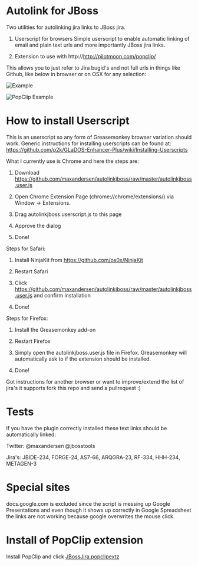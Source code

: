 Autolink for JBoss
==================

Two utilities for autolinking jira links to JBoss jira.

1) Userscript for browsers
   Simple userscript to enable automatic linking of email and plain text urls and more importantly JBoss jira links.

2) Extension to use with http://http://pilotmoon.com/popclip/

This allows you to just refer to Jira bugid's and not full urls in things like Github, like below in browser or on OSX for any selection:

![Example](https://raw.github.com/maxandersen/autolinkjboss/master/example.png)

![PopClip Example](https://raw.github.com/maxandersen/autolinkjboss/master/example-popclip.png)


How to install Userscript
=========================

This is an userscript so any form of Greasemonkey browser variation should work.
Generic instructions for installing userscripts can be found at: https://github.com/p2k/GLaDOS-Enhancer-Plus/wiki/Installing-Userscripts

What I currently use is Chrome and here the steps are:

   1) Download https://github.com/maxandersen/autolinkjboss/raw/master/autolinkjboss.user.js
   
   2) Open Chrome Extension Page (chrome://chrome/extensions/) via Window -> Extensions.

   3) Drag autolinkjboss.userscript.js to this page

   4) Approve the dialog 

   5) Done!

Steps for Safari:

   1) Install NinjaKit from https://github.com/os0x/NinjaKit

   2) Restart Safari

   3) Click https://github.com/maxandersen/autolinkjboss/raw/master/autolinkjboss.user.js and confirm installation

   4) Done!

Steps for Firefox:

   1) Install the Greasemonkey add-on

   2) Restart Firefox

   3) Simply open the autolinkjboss.user.js file in Firefox.  Greasemonkey will automatically ask to if the extension should be installed.

   4) Done!

Got instructions for another browser or want to improve/extend the list of jira's it supports fork this repo and send a pullrequest :)

Tests
=====

If you have the plugin correctly installed these text links should be automatically linked:

Twitter: @maxandersen @jbosstools

Jira's: JBIDE-234, FORGE-24, AS7-66, ARQGRA-23, RF-334, HHH-234, METAGEN-3

Special sites
=============

docs.google.com is excluded since the script is messing up Google
Presentations and even though it shows up correctly in Google
Spreadsheet the links are not working because google overwrites the
mouse click.

Install of PopClip extension
============================

Install PopClip and click [JBossJira.popclipextz](https://github.com/maxandersen/autolinkjboss/raw/master/JBossJira.popclipextz)